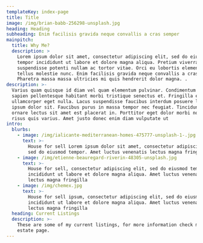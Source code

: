 ```yaml
---
templateKey: index-page
title: Title
image: /img/brian-babb-256298-unsplash.jpg
heading: Heading
subheading: Enim facilisis gravida neque convallis a cras semper
mainpitch:
  title: Why Me?
  description: >
    Lorem ipsum dolor sit amet, consectetur adipiscing elit, sed do eiusmod
    tempor incididunt ut labore et dolore magna aliqua. Pretium viverra
    suspendisse potenti nullam ac tortor vitae. Orci eu lobortis elementum nibh
    tellus molestie nunc. Enim facilisis gravida neque convallis a cras semper.
    Pharetra massa massa ultricies mi quis hendrerit dolor magna. .
description: >-
  Varius quam quisque id diam vel quam elementum pulvinar. Condimentum vitae
  sapien pellentesque habitant morbi tristique senectus et. Fringilla est
  ullamcorper eget nulla. Lacus suspendisse faucibus interdum posuere lorem
  ipsum dolor sit. Faucibus purus in massa tempor nec feugiat. Tincidunt dui ut
  ornare lectus sit amet est placerat in. Porttitor eget dolor morbi non arcu
  risus quis varius. Amet justo donec enim diam vulputate ut
intro:
  blurbs:
    - image: /img/ialicante-mediterranean-homes-475777-unsplash-1-.jpg
      text: >-
        House for sell Lorem ipsum dolor sit amet, consectetur adipiscing elit,
        sed do eiusmod tempor. Amet luctus venenatis lectus magna fringilla
    - image: /img/etienne-beauregard-riverin-48305-unsplash.jpg
      text: >-
        House for sell, consectetur adipiscing elit, sed do eiusmod tempor
        incididunt ut labore et dolore magna aliqua. Amet luctus venenatis
        lectus magna fringilla
    - image: /img/chemex.jpg
      text: >-
        House for sell ipsum, consectetur adipiscing elit, sed do eiusmod tempor
        incididunt ut labore et dolore magna aliqua. Amet luctus venenatis
        lectus magna fringilla
  heading: Current Listings
  description: >-
    These are some of my current listings, for more information check my Real
    estate page.
---
```


